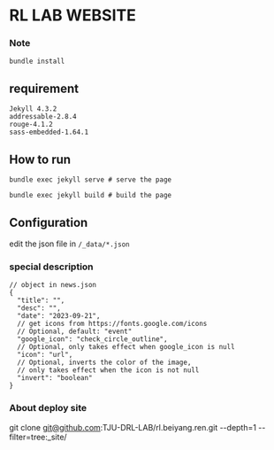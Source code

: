 # RL LAB WEBSITE

### Note

```angular2html
bundle install
```

## requirement
```
Jekyll 4.3.2
addressable-2.8.4
rouge-4.1.2
sass-embedded-1.64.1
```

## How to run
```shell
bundle exec jekyll serve # serve the page

bundle exec jekyll build # build the page
```

## Configuration
edit the json file in ``/_data/*.json``
### special description

```json5
// object in news.json
{
  "title": "",
  "desc": "",
  "date": "2023-09-21",
  // get icons from https://fonts.google.com/icons
  // Optional, default: "event"
  "google_icon": "check_circle_outline",
  // Optional, only takes effect when google_icon is null
  "icon": "url",
  // Optional, inverts the color of the image,
  // only takes effect when the icon is not null
  "invert": "boolean"
}
```

### About deploy site

git clone git@github.com:TJU-DRL-LAB/rl.beiyang.ren.git --depth=1 --filter=tree:_site/


